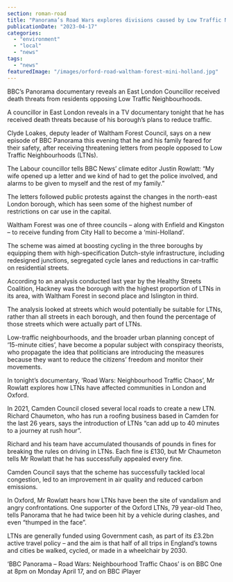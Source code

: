 ```yaml
---
section: roman-road
title: "Panorama’s Road Wars explores divisions caused by Low Traffic Neighbourhoods"
publicationDate: "2023-04-17"
categories: 
  - "environment"
  - "local"
  - "news"
tags: 
  - "news"
featuredImage: "/images/orford-road-waltham-forest-mini-holland.jpg"
---
```


BBC’s Panorama documentary reveals an East London Councillor received death threats from residents opposing Low Traffic Neighbourhoods.

A councillor in East London reveals in a TV documentary tonight that he has received death threats because of his borough’s plans to reduce traffic.

Clyde Loakes, deputy leader of Waltham Forest Council, says on a new episode of BBC Panorama this evening that he and his family feared for their safety, after receiving threatening letters from people opposed to Low Traffic Neighbourhoods (LTNs).

The Labour councillor tells BBC News’ climate editor Justin Rowlatt: “My wife opened up a letter and we kind of had to get the police involved, and alarms to be given to myself and the rest of my family.”

The letters followed public protests against the changes in the north-east London borough, which has seen some of the highest number of restrictions on car use in the capital.

Waltham Forest was one of three councils – along with Enfield and Kingston – to receive funding from City Hall to become a ‘mini-Holland’. 

The scheme was aimed at boosting cycling in the three boroughs by equipping them with high-specification Dutch-style infrastructure, including redesigned junctions, segregated cycle lanes and reductions in car-traffic on residential streets.

According to an analysis conducted last year by the Healthy Streets Coalition, Hackney was the borough with the highest proportion of LTNs in its area, with Waltham Forest in second place and Islington in third. 

The analysis looked at streets which would potentially be suitable for LTNs, rather than all streets in each borough, and then found the percentage of those streets which were actually part of LTNs.

Low-traffic neighbourhoods, and the broader urban planning concept of ‘15-minute cities’, have become a popular subject with conspiracy theorists, who propagate the idea that politicians are introducing the measures because they want to reduce the citizens’ freedom and monitor their movements.

In tonight’s documentary, ‘Road Wars: Neighbourhood Traffic Chaos’, Mr Rowlatt explores how LTNs have affected communities in London and Oxford.

In 2021, Camden Council closed several local roads to create a new LTN. Richard Chaumeton, who has run a roofing business based in Camden for the last 26 years, says the introduction of LTNs “can add up to 40 minutes to a journey at rush hour”.

Richard and his team have accumulated thousands of pounds in fines for breaking the rules on driving in LTNs. Each fine is £130, but Mr Chaumeton tells Mr Rowlatt that he has successfully appealed every fine.

Camden Council says that the scheme has successfully tackled local congestion, led to an improvement in air quality and reduced carbon emissions.

In Oxford, Mr Rowlatt hears how LTNs have been the site of vandalism and angry confrontations. One supporter of the Oxford LTNs, 79 year-old Theo, tells Panorama that he had twice been hit by a vehicle during clashes, and even “thumped in the face”.

LTNs are generally funded using Government cash, as part of its £3.2bn active travel policy – and the aim is that half of all trips in England’s towns and cities be walked, cycled, or made in a wheelchair by 2030.

‘BBC Panorama – Road Wars: Neighbourhood Traffic Chaos’ is on BBC One at 8pm on Monday April 17, and on BBC iPlayer

